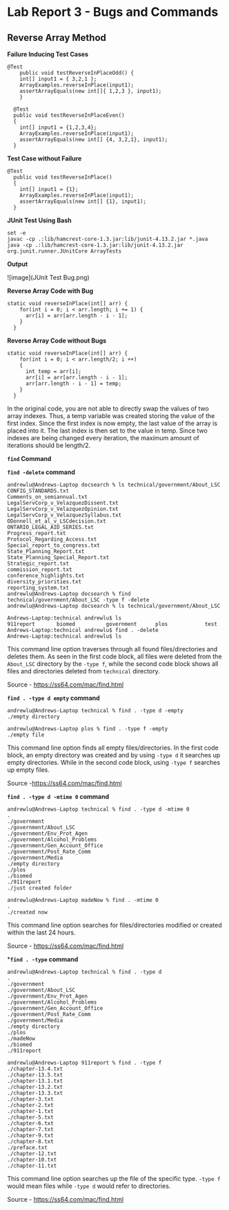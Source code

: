 # Lab Report 3 - Bugs and Commands #

## Reverse Array Method ## 
**Failure Inducing Test Cases**
```
@Test 
	public void testReverseInPlaceOdd() {
    int[] input1 = { 3,2,1 };
    ArrayExamples.reverseInPlace(input1);
    assertArrayEquals(new int[]{ 1,2,3 }, input1);
	}

  @Test 
  public void testReverseInPlaceEven()
  {
    int[] input1 = {1,2,3,4}; 
    ArrayExamples.reverseInPlace(input1);
    assertArrayEquals(new int[] {4, 3,2,1}, input1);
  }
```
**Test Case without Failure**
```
@Test 
  public void testReverseInPlace()
  {
    int[] input1 = {1}; 
    ArrayExamples.reverseInPlace(input1);
    assertArrayEquals(new int[] {1}, input1);
  }
```
**JUnit Test Using Bash**
```
set -e 
javac -cp .:lib/hamcrest-core-1.3.jar:lib/junit-4.13.2.jar *.java                              
java -cp .:lib/hamcrest-core-1.3.jar:lib/junit-4.13.2.jar org.junit.runner.JUnitCore ArrayTests
```
**Output**

![image](JUnit Test Bug.png)

**Reverse Array Code with Bug**
```
static void reverseInPlace(int[] arr) {
    for(int i = 0; i < arr.length; i += 1) {
      arr[i] = arr[arr.length - i - 1];
    }
  }
  ```

**Reverse Array Code without Bugs**
```
static void reverseInPlace(int[] arr) {
    for(int i = 0; i < arr.length/2; i ++) 
    {
      int temp = arr[i]; 
      arr[i] = arr[arr.length - i - 1];
      arr[arr.length - i - 1] = temp; 
    }
  }
```
In the original code, you are not able to directly swap the values of two array indexes. Thus, a temp variable was created storing the value of the first index. Since the first index is now empty, the last value of the array is placed into it. The last index is then set to the value in temp. Since two indexes are being changed every iteration, the maximum amount of iterations should be length/2. 

**`find` Command**


**`find -delete` command**
```
andrewlu@Andrews-Laptop docsearch % ls technical/government/About_LSC
CONFIG_STANDARDS.txt
Comments_on_semiannual.txt
LegalServCorp_v_VelazquezDissent.txt
LegalServCorp_v_VelazquezOpinion.txt
LegalServCorp_v_VelazquezSyllabus.txt
ODonnell_et_al_v_LSCdecision.txt
ONTARIO_LEGAL_AID_SERIES.txt
Progress_report.txt
Protocol_Regarding_Access.txt
Special_report_to_congress.txt
State_Planning_Report.txt
State_Planning_Special_Report.txt
Strategic_report.txt
commission_report.txt
conference_highlights.txt
diversity_priorities.txt
reporting_system.txt
andrewlu@Andrews-Laptop docsearch % find technical/government/About_LSC -type f -delete
andrewlu@Andrews-Laptop docsearch % ls technical/government/About_LSC
```
```
Andrews-Laptop:technical andrewlu$ ls
911report       biomed          government      plos            test
Andrews-Laptop:technical andrewlu$ find . -delete 
Andrews-Laptop:technical andrewlu$ ls
```
This command line option traverses through all found files/directories and deletes them. As seen in the first code block, all files were deleted from the `About_LSC` directory by the `-type f`, while the second code block shows all files and directories deleted from `technical` directory. 

Source - https://ss64.com/mac/find.html

**`find . -type d empty` command**

```
andrewlu@Andrews-Laptop technical % find . -type d -empty 
./empty directory
```
```
andrewlu@Andrews-Laptop plos % find . -type f -empty
./empty file
```
This command line option finds all empty files/directories. In the first code block, an empty directory was created and by using `-type d` it searches up empty directories. While in the second code block, using `-type f` searches up empty files. 

Source -https://ss64.com/mac/find.html

**`find . -type d -mtime 0` command**

```
andrewlu@Andrews-Laptop technical % find . -type d -mtime 0
.
./government
./government/About_LSC
./government/Env_Prot_Agen
./government/Alcohol_Problems
./government/Gen_Account_Office
./government/Post_Rate_Comm
./government/Media
./empty directory 
./plos
./biomed
./911report
./just created folder
```
```
andrewlu@Andrews-Laptop madeNow % find . -mtime 0
.
./created now
```
This command line option searches for files/directories modified or created within the last 24 hours. 

Source - https://ss64.com/mac/find.html

***`find . -type` command**
```
andrewlu@Andrews-Laptop technical % find . -type d 
.
./government
./government/About_LSC
./government/Env_Prot_Agen
./government/Alcohol_Problems
./government/Gen_Account_Office
./government/Post_Rate_Comm
./government/Media
./empty directory 
./plos
./madeNow
./biomed
./911report
```
```
andrewlu@Andrews-Laptop 911report % find . -type f 
./chapter-13.4.txt
./chapter-13.5.txt
./chapter-13.1.txt
./chapter-13.2.txt
./chapter-13.3.txt
./chapter-3.txt
./chapter-2.txt
./chapter-1.txt
./chapter-5.txt
./chapter-6.txt
./chapter-7.txt
./chapter-9.txt
./chapter-8.txt
./preface.txt
./chapter-12.txt
./chapter-10.txt
./chapter-11.txt
```
This command line option searches up the file of the specific type. `-type f` would mean files while `-type d` would refer to directories. 

Source - https://ss64.com/mac/find.html





